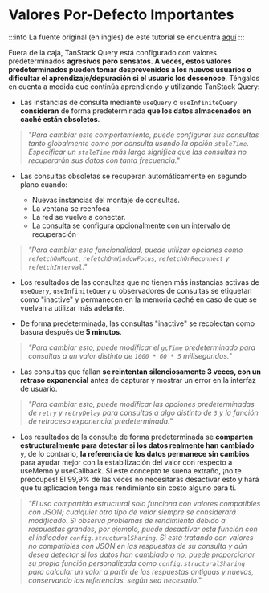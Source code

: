 # Valores Por-Defecto Importantes

:::info
La fuente original (en ingles) de este tutorial se encuentra [aquí](https://tanstack.com/query/latest/docs/framework/vue/guides/important-defaults)
:::

Fuera de la caja, TanStack Query está configurado con valores predeterminados **agresivos pero sensatos. A veces, estos valores predeterminados pueden tomar desprevenidos a los nuevos usuarios o dificultar el aprendizaje/depuración si el usuario los desconoce**. Téngalos en cuenta a medida que continúa aprendiendo y utilizando TanStack Query:

- Las instancias de consulta mediante `useQuery` o `useInfiniteQuery` **consideran** de forma predeterminada **que los datos almacenados en caché están obsoletos**.

>_"Para cambiar este comportamiento, puede configurar sus consultas tanto globalmente como por consulta usando la opción `staleTime`. Especificar un `staleTime` más largo significa que las consultas no recuperarán sus datos con tanta frecuencia."_

- Las consultas obsoletas se recuperan automáticamente en segundo plano cuando:

  - Nuevas instancias del montaje de consultas.
  - La ventana se reenfoca
  - La red se vuelve a conectar.
  - La consulta se configura opcionalmente con un intervalo de recuperación

>_"Para cambiar esta funcionalidad, puede utilizar opciones como `refetchOnMount`, `refetchOnWindowFocus`, `refetchOnReconnect` y `refetchInterval`."_

- Los resultados de las consultas que no tienen más instancias activas de `useQuery`, `useInfiniteQuery` u observadores de consultas se etiquetan como "inactive" y permanecen en la memoria caché en caso de que se vuelvan a utilizar más adelante.

- De forma predeterminada, las consultas "inactive" se recolectan como basura después de **5 minutos**.

>_"Para cambiar esto, puede modificar el `gcTime` predeterminado para consultas a un valor distinto de `1000 * 60 * 5` milisegundos."_

- Las consultas que fallan **se reintentan silenciosamente 3 veces, con un retraso exponencial** antes de capturar y mostrar un error en la interfaz de usuario.

>_"Para cambiar esto, puede modificar las opciones predeterminadas de `retry` y `retryDelay` para consultas a algo distinto de `3` y la función de retroceso exponencial predeterminada."_

- Los resultados de la consulta de forma predeterminada se **comparten estructuralmente para detectar si los datos realmente han cambiado** y, de lo contrario, **la referencia de los datos permanece sin cambios** para ayudar mejor con la estabilización del valor con respecto a useMemo y useCallback. Si este concepto te suena extraño, ¡no te preocupes! El 99,9% de las veces no necesitarás desactivar esto y hará que tu aplicación tenga más rendimiento sin costo alguno para ti.

>_"El uso compartido estructural solo funciona con valores compatibles con JSON; cualquier otro tipo de valor siempre se considerará modificado. Si observa problemas de rendimiento debido a respuestas grandes, por ejemplo, puede desactivar esta función con el indicador `config.structuralSharing`. Si está tratando con valores no compatibles con JSON en las respuestas de su consulta y aún desea detectar si los datos han cambiado o no, puede proporcionar su propia función personalizada como `config.structuralSharing` para calcular un valor a partir de las respuestas antiguas y nuevas, conservando las referencias. según sea necesario."_

